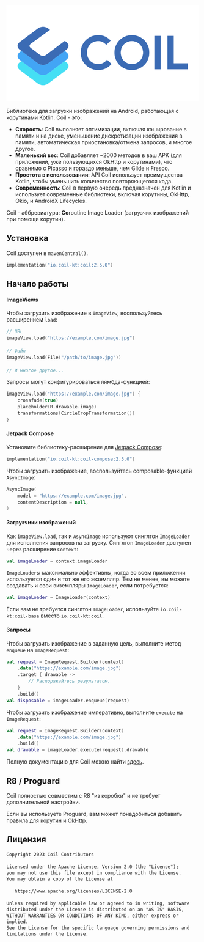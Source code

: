 ﻿![Coil](logo.svg)

Библиотека для загрузки изображений на Android, работающая с корутинами Kotlin. Coil - это:

- **Скорость**: Coil выполняет оптимизации, включая кэширование в памяти и на диске, уменьшение дискретизации изображения в памяти, автоматическая приостановка/отмена запросов, и многое другое.
- **Маленький вес**: Coil добавляет ~2000 методов в ваш APK (для приложений, уже пользующихся OkHttp и корутинами), что сравнимо с Picasso и гораздо меньше, чем Glide и Fresco.
- **Простота в использовании**: API Coil использует преимущества Kotlin, чтобы уменьшить количество повторяющегося кода.
- **Современность**: Coil в первую очередь предназначен для Kotlin и использует современные библиотеки, включая корутины, OkHttp, Okio, и AndroidX Lifecycles.

Coil - аббревиатура: **Co**routine **I**mage **L**oader (загрузчик изображений при помощи корутин).

## Установка

Coil доступен в `mavenCentral()`.

```kotlin
implementation("io.coil-kt:coil:2.5.0")
```

## Начало работы

#### ImageViews

Чтобы загрузить изображение в `ImageView`, воспользуйтесь расширением `load`:

```kotlin
// URL
imageView.load("https://example.com/image.jpg")

// Файл
imageView.load(File("/path/to/image.jpg"))

// И многое другое...
```

Запросы могут конфигурироваться лямбда-функцией:

```kotlin
imageView.load("https://example.com/image.jpg") {
    crossfade(true)
    placeholder(R.drawable.image)
    transformations(CircleCropTransformation())
}
```

#### Jetpack Compose

Установите библиотеку-расширение для [Jetpack Compose](https://developer.android.com/jetpack/compose):

```kotlin
implementation("io.coil-kt:coil-compose:2.5.0")
```

Чтобы загрузить изображение, воспользуйтесь composable-функцией `AsyncImage`:

```kotlin
AsyncImage(
    model = "https://example.com/image.jpg",
    contentDescription = null,
)
```

#### Загрузчики изображений

Как `imageView.load`, так и `AsyncImage` используют синглтон `ImageLoader` для исполнения запросов на загрузку. Синглтон `ImageLoader` доступен через расширение `Context`:

```kotlin
val imageLoader = context.imageLoader
```

`ImageLoader`ы максимально эффективны, когда во всем приложении используется один и тот же его экземпляр. Тем не менее, вы можете создавать и свои экземпляры `ImageLoader`, если потребуется:

```kotlin
val imageLoader = ImageLoader(context)
```

Если вам не требуется синглтон `ImageLoader`, используйте `io.coil-kt:coil-base` вместо `io.coil-kt:coil`.

#### Запросы

Чтобы загрузить изображение в заданную цель, выполните метод `enqueue` на `ImageRequest`:

```kotlin
val request = ImageRequest.Builder(context)
    .data("https://example.com/image.jpg")
    .target { drawable ->
        // Распоряжайтесь результатом.
    }
    .build()
val disposable = imageLoader.enqueue(request)
```

Чтобы загрузить изображение императивно, выполните `execute` на `ImageRequest`:

```kotlin
val request = ImageRequest.Builder(context)
    .data("https://example.com/image.jpg")
    .build()
val drawable = imageLoader.execute(request).drawable
```

Полную документацию для Coil можно найти [здесь](https://coil-kt.github.io/coil/getting_started/).

## R8 / Proguard

Coil полностью совместим с R8 "из коробки" и не требует дополнительной настройки.

Если вы используете Proguard, вам может понадобиться добавить правила для [корутин](https://github.com/Kotlin/kotlinx.coroutines/blob/master/kotlinx-coroutines-core/jvm/resources/META-INF/proguard/coroutines.pro) и [OkHttp](https://github.com/square/okhttp/blob/master/okhttp/src/main/resources/META-INF/proguard/okhttp3.pro).

## Лицензия

    Copyright 2023 Coil Contributors

    Licensed under the Apache License, Version 2.0 (the "License");
    you may not use this file except in compliance with the License.
    You may obtain a copy of the License at

       https://www.apache.org/licenses/LICENSE-2.0

    Unless required by applicable law or agreed to in writing, software
    distributed under the License is distributed on an "AS IS" BASIS,
    WITHOUT WARRANTIES OR CONDITIONS OF ANY KIND, either express or implied.
    See the License for the specific language governing permissions and
    limitations under the License.

